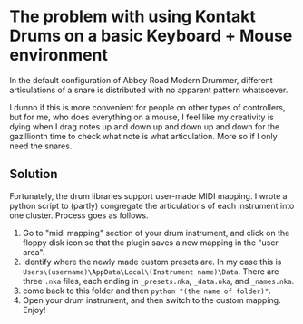 # The problem with using Kontakt Drums on a basic Keyboard + Mouse environment

In the default configuration of Abbey Road Modern Drummer, different articulations of a snare is distributed with no apparent pattern whatsoever.

I dunno if this is more convenient for people on other types of controllers, but for me, who does everything on a mouse, 
I feel like my creativity is dying when I drag notes up and down up and down up and down for the gazillionth time to check what note is what articulation. More so if I only need the snares.

## Solution

Fortunately, the drum libraries support user-made MIDI mapping. I wrote a python script to (partly) congregate the articulations of each instrument into one cluster. Process goes as follows.

1. Go to "midi mapping" section of your drum instrument, and click on the floppy disk icon so that the plugin saves a new mapping in the "user area".
2. Identify where the newly made custom presets are. In my case this is `Users\(username)\AppData\Local\(Instrument name)\Data`. There are three `.nka` files, each ending in `_presets.nka`, `_data.nka`, and `_names.nka`.
3. come back to this folder and then `python "(the name of folder)"`.
4. Open your drum instrument, and then switch to the custom mapping. Enjoy!